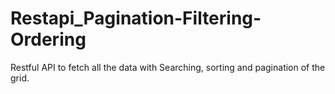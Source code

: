 # Restapi_Pagination-Filtering-Ordering
Restful API to fetch all the data with Searching, sorting and pagination of the grid.
